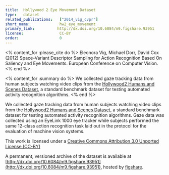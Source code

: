 ```yaml
---
title:  Hollywood 2 Eye Movement Dataset
type:   dataset
related_publications:   ["2014_vig_cvpr"]
short_name:             hw2_eye_movement
primary_link:          http://dx.doi.org/10.6084/m9.figshare.93951
license:                CC-BY
order:                  0
---
```


<% content_for :please_cite do %>
Eleonora Vig, Michael Dorr, David Cox (2012) Space-Variant Descriptor Sampling for Action Recognition Based On Saliency and Eye Movements. European Conference on Computer Vision.
<% end %>

<% content_for :summary do %>
We collected gaze tracking data from human subjects watching video clips from the <a href="http://www.di.ens.fr/~laptev/actions/hollywood2/">Hollywood2 Humans and Scenes Dataset</a>, a standard benchmark dataset for testing automated activity recognition algorithms.
<% end %>

We collected gaze tracking data from human subjects watching video clips from the [Hollywood2 Humans and Scenes Dataset](http://www.di.ens.fr/~laptev/actions/hollywood2/), a standard benchmark dataset for testing automated activity recognition algorithms.  Gaze data was collected using an EyeLink 1000 eye tracker while subjects performed the same 12-class action recognition task laid out in the protocol for the evaluation of machine vision systems.

This work is licensed under a [Creative Commons Attribution 3.0 Unported License (CC-BY)](http://creativecommons.org/licenses/by/3.0/)

A permanent, versioned archive of the dataset is available at [http://dx.doi.org/10.6084/m9.figshare.93951](http://dx.doi.org/10.6084/m9.figshare.93951), hosted by [figshare](figshare.com).
